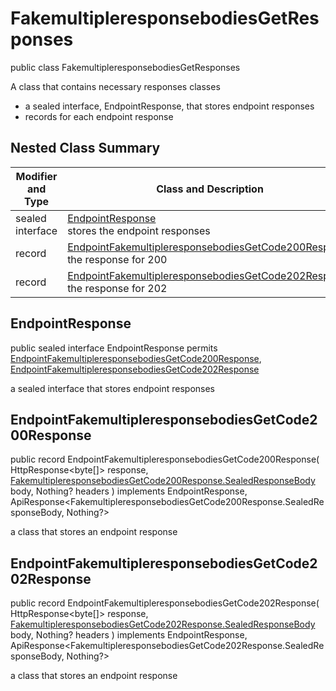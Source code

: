 # FakemultipleresponsebodiesGetResponses

public class FakemultipleresponsebodiesGetResponses

A class that contains necessary responses classes
- a sealed interface, EndpointResponse, that stores endpoint responses
- records for each endpoint response

## Nested Class Summary
| Modifier and Type | Class and Description |
| ----------------- | --------------------- |
| sealed interface | [EndpointResponse](#endpointresponse)<br> stores the endpoint responses |
| record | [EndpointFakemultipleresponsebodiesGetCode200Response](#endpointfakemultipleresponsebodiesgetcode200response)<br> the response for 200 |
| record | [EndpointFakemultipleresponsebodiesGetCode202Response](#endpointfakemultipleresponsebodiesgetcode202response)<br> the response for 202 |

## EndpointResponse
public sealed interface EndpointResponse permits<br>
[EndpointFakemultipleresponsebodiesGetCode200Response](#endpointfakemultipleresponsebodiesgetcode200response),
[EndpointFakemultipleresponsebodiesGetCode202Response](#endpointfakemultipleresponsebodiesgetcode202response)

a sealed interface that stores endpoint responses

## EndpointFakemultipleresponsebodiesGetCode200Response
public record EndpointFakemultipleresponsebodiesGetCode200Response(
    HttpResponse<byte[]> response,
    [FakemultipleresponsebodiesGetCode200Response.SealedResponseBody](../../../paths/fakemultipleresponsebodies/get/responses/FakemultipleresponsebodiesGetCode200Response.md#sealedresponsebody) body,
    Nothing? headers
) implements EndpointResponse, ApiResponse<FakemultipleresponsebodiesGetCode200Response.SealedResponseBody, Nothing?><br>

a class that stores an endpoint response

## EndpointFakemultipleresponsebodiesGetCode202Response
public record EndpointFakemultipleresponsebodiesGetCode202Response(
    HttpResponse<byte[]> response,
    [FakemultipleresponsebodiesGetCode202Response.SealedResponseBody](../../../paths/fakemultipleresponsebodies/get/responses/FakemultipleresponsebodiesGetCode202Response.md#sealedresponsebody) body,
    Nothing? headers
) implements EndpointResponse, ApiResponse<FakemultipleresponsebodiesGetCode202Response.SealedResponseBody, Nothing?><br>

a class that stores an endpoint response

